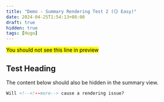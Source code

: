 ```yaml
---
title: "Demo - Summary Rendering Test 2 (😏 Easy)"
date: 2024-04-25T1:54:13+08:00
draft: true
hidden: true
tags: [Hugo]
---
```


<!--more-->

<mark>You should not see this line in preview</mark>

## Test Heading

The content below should also be hidden in the summary view.

<!--more-->

```html
Will <!--<!--more--> cause a rendering issue?
```
